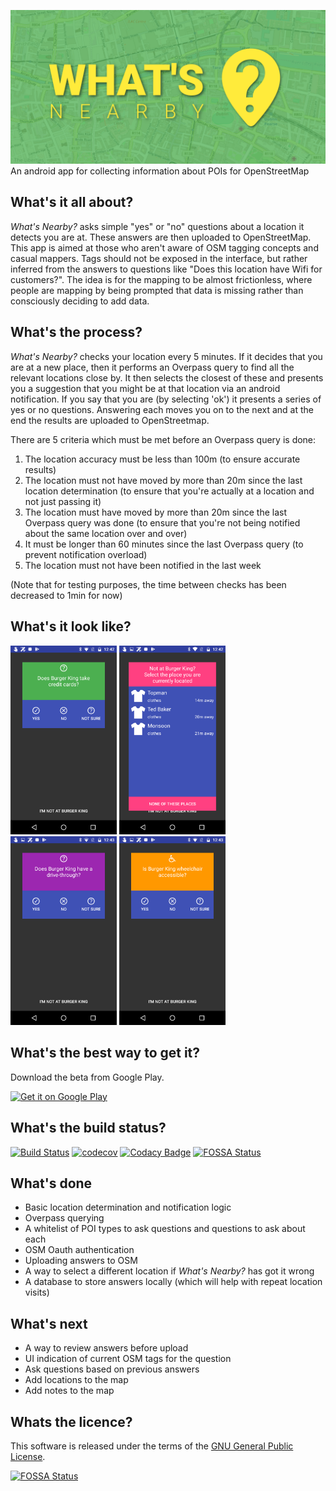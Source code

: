 ![What's Nearby](/res/feature.png)
An android app for collecting information about POIs for OpenStreetMap

## What's it all about?

*What's Nearby?* asks simple "yes" or "no" questions about a location it detects you are at.  These answers are then uploaded to OpenStreetMap.  This app is aimed at those who aren't aware of OSM tagging concepts and casual mappers. Tags should not be exposed in the interface, but rather inferred from the answers to questions like "Does this location have Wifi for customers?". The idea is for the mapping to be almost frictionless, where people are mapping by being prompted that data is missing rather than consciously deciding to add data.

## What's the process?
*What's Nearby?* checks your location every 5 minutes.  If it decides that you are at a new place, then it performs an Overpass query to find all the relevant locations close by.  It then selects the closest of these and presents you a suggestion that you might be at that location via an android notification.  If you say that you are (by selecting 'ok') it presents a series of yes or no questions.  Answering each moves you on to the next and at the end the results are uploaded to OpenStreetmap.

There are 5 criteria which must be met before an Overpass query is done:
1. The location accuracy must be less than 100m (to ensure accurate results)
2. The location must not have moved by more than 20m since the last location determination (to ensure that you're actually at a location and not just passing it)
3. The location must have moved by more than 20m since the last Overpass query was done (to ensure that you're not being notified about the same location over and over)
4. It must be longer than 60 minutes since the last Overpass query (to prevent notification overload)
5. The location must not have been notified in the last week

(Note that for testing purposes, the time between checks has been decreased to 1min for now)

## What's it look like?

<img src="/res/Screenshot1.png" width="170"/> <img src="/res/Screenshot2.png" width="170"/> <img src="/res/Screenshot3.png" width="170"/> <img src="/res/Screenshot4.png" width="170"/>

## What's the best way to get it?

Download the beta from Google Play.

[<img src="https://play.google.com/intl/en_us/badges/images/generic/en_badge_web_generic.png" alt="Get it on Google Play" height="80">](https://play.google.com/store/apps/details?id=com.teester.whatsnearby)

## What's the build status?

[![Build Status](https://travis-ci.org/Teester/Whats-Nearby.svg?branch=master)](https://travis-ci.org/Teester/Whats-Nearby) [![codecov](https://codecov.io/gh/Teester/Whats-Nearby/branch/master/graph/badge.svg)](https://codecov.io/gh/Teester/Whats-Nearby) [![Codacy Badge](https://api.codacy.com/project/badge/Grade/6635ff22c9b240f79c6472dfd66b594e)](https://www.codacy.com/app/Teester/Whats-Nearby?utm_source=github.com&amp;utm_medium=referral&amp;utm_content=Teester/Whats-Nearby&amp;utm_campaign=Badge_Grade)
[![FOSSA Status](https://app.fossa.io/api/projects/git%2Bgithub.com%2FTeester%2FWhats-Nearby.svg?type=shield)](https://app.fossa.io/projects/git%2Bgithub.com%2FTeester%2FWhats-Nearby?ref=badge_shield)

## What's done
- Basic location determination and notification logic
- Overpass querying
- A whitelist of POI types to ask questions and questions to ask about each
- OSM Oauth authentication
- Uploading answers to OSM
- A way to select a different location if *What's Nearby?* has got it wrong
- A database to store answers locally (which will help with repeat location visits)

## What's next
- A way to review answers before upload
- UI indication of current OSM tags for the question
- Ask questions based on previous answers
- Add locations to the map
- Add notes to the map

## Whats the licence?
This software is released under the terms of the [GNU General Public License](http://www.gnu.org/licenses/gpl-3.0.html).

[![FOSSA Status](https://app.fossa.io/api/projects/git%2Bgithub.com%2FTeester%2FWhats-Nearby.svg?type=large)](https://app.fossa.io/projects/git%2Bgithub.com%2FTeester%2FWhats-Nearby?ref=badge_large)